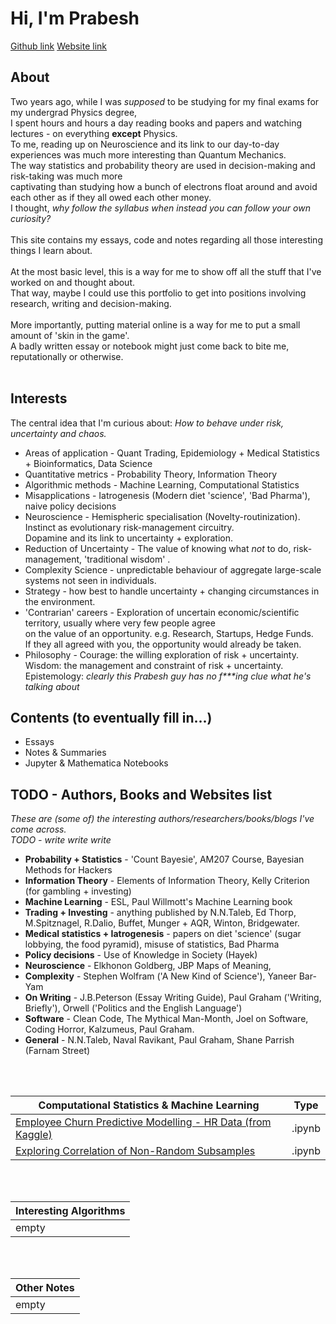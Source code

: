 
# **Hi, I'm Prabesh**
[Github link](https://github.com/pra-kri)      [Website link](https://pra-kri.github.io)
<br/>
## About
Two years ago, while I was *supposed* to be studying for my final exams for my undergrad Physics degree, <br>
I spent hours and hours a day reading books and papers and watching lectures - on everything **except** Physics.<br>
To me, reading up on Neuroscience and its link to our day-to-day experiences was much more interesting than Quantum Mechanics. <br>
The way statistics and probability theory are used in decision-making and risk-taking was much more <br>
captivating than studying how a bunch of electrons float around and avoid each other as if they all owed each other money.<br>
I thought, *why follow the syllabus when instead you can follow your own curiosity?*<br>
<br>
This site contains my essays, code and notes regarding all those interesting things I learn about.  <br>
<br>
At the most basic level, this is a way for me to show off all the stuff that I've worked on and thought about. <br>
That way, maybe I could use this portfolio to get into positions involving research, writing and decision-making. <br>
<br>
More importantly, putting material online is a way for me to put a small amount of 'skin in the game'. <br>
A badly written essay or notebook might just come back to bite me, reputationally or otherwise. <br>
<br>

## Interests
The central idea that I'm curious about: *How to behave under risk, uncertainty and chaos.*<br>
* Areas of application - Quant Trading, Epidemiology + Medical Statistics + Bioinformatics, Data Science <br>
* Quantitative metrics - Probability Theory, Information Theory<br>
* Algorithmic methods - Machine Learning, Computational Statistics<br>
* Misapplications - Iatrogenesis (Modern diet 'science', 'Bad Pharma'), naive policy decisions<br>
* Neuroscience - Hemispheric specialisation (Novelty-routinization). <br>
                     Instinct as evolutionary risk-management circuitry. <br>
                     Dopamine and its link to uncertainty + exploration. <br>
* Reduction of Uncertainty - The value of knowing what *not* to do, risk-management, 'traditional wisdom' .<br>
* Complexity Science - unpredictable behaviour of aggregate large-scale systems not seen in individuals.
* Strategy - how best to handle uncertainty + changing circumstances in the environment.
* 'Contrarian' careers - Exploration of uncertain economic/scientific territory, usually where very few people agree <br>
                         on the value of an opportunity. e.g. Research, Startups, Hedge Funds.<br>
                         If they all agreed with you, the opportunity would already be taken.
* Philosophy - Courage: the willing exploration of risk + uncertainty. <br>
               Wisdom: the management and constraint of risk + uncertainty. <br>
               Epistemology: *clearly this Prabesh guy has no f\*\*\*ing clue what he's talking about*
               

## Contents (to eventually fill in...)
- Essays
- Notes & Summaries
- Jupyter & Mathematica Notebooks

## TODO - Authors, Books and Websites list
*These are (some of) the interesting authors/researchers/books/blogs I've come across.*<br>
*TODO - write write write*
<br>
- **Probability + Statistics** - 'Count Bayesie', AM207 Course, Bayesian Methods for Hackers
- **Information Theory** - Elements of Information Theory, Kelly Criterion (for gambling + investing)
- **Machine Learning** - ESL, Paul Willmott's Machine Learning book
- **Trading + Investing** - anything published by N.N.Taleb, Ed Thorp, M.Spitznagel, R.Dalio, Buffet, Munger + AQR, Winton, Bridgewater.
- **Medical statistics + Iatrogenesis** - papers on diet 'science' (sugar lobbying, the food pyramid), misuse of statistics, Bad Pharma
- **Policy decisions** - Use of Knowledge in Society (Hayek)
- **Neuroscience** - Elkhonon Goldberg, JBP Maps of Meaning, 
- **Complexity** - Stephen Wolfram ('A New Kind of Science'), Yaneer Bar-Yam
- **On Writing** - J.B.Peterson (Essay Writing Guide), Paul Graham ('Writing, Briefly'), Orwell ('Politics and the English Language')
- **Software** - Clean Code, The Mythical Man-Month, Joel on Software, Coding Horror, Kalzumeus, Paul Graham.
- **General** - N.N.Taleb, Naval Ravikant, Paul Graham, Shane Parrish (Farnam Street)

<br>

<br/>

Computational Statistics & Machine Learning| Type|
-------------------------------------- |-------|
[Employee Churn Predictive Modelling - HR Data (from Kaggle) ](https://pra-kri.github.io/projects/ML_HR_analytics/HR_analytics_notebook)| .ipynb|
[Exploring Correlation of Non-Random Subsamples](https://pra-kri.github.io/projects/correlation_nonadditivity/corr_project)|.ipynb|


<br/>
<br/>

Interesting Algorithms                                 | 
-------------------------------------- | 
empty | 

<br/>
<br/>

Other Notes                                | 
-------------------------------------- | 
empty | 

